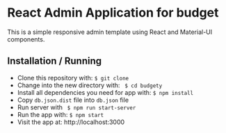 # React Admin Application for budget

This is a simple responsive admin template using React and Material-UI components.

## Installation / Running

  - Clone this repository with: ``` $ git clone ``` <repository-url>
  - Change into the new directory with: ``` $ cd budgety```
  - Install all dependencies you need for app with:  ``` $ npm install ```
  - Copy `db.json.dist` file into `db.json` file
  - Run server with ``` $ npm run start-server```
  - Run the app with: ``` $ npm start ```
  - Visit the app at: http://localhost:3000